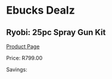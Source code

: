 
# Ebucks Dealz
## Ryobi: 25pc Spray Gun Kit
[Product Page](https://www.ebucks.com/web/shop/productSelected.do?prodId=335369750&catId=336131644)

Price: R799.00

Savings: 


	